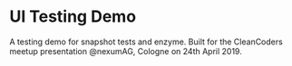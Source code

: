 # UI Testing Demo

A testing demo for snapshot tests and enzyme. Built for the CleanCoders meetup presentation @nexumAG, Cologne on 24th April 2019.
